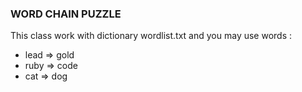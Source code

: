 ### WORD CHAIN PUZZLE ###

This class work with dictionary wordlist.txt and you may use words : 

* lead => gold
* ruby => code
* cat => dog 